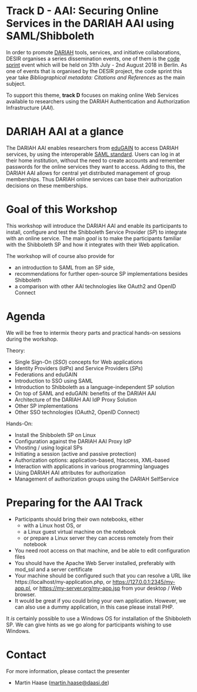 # Track D - AAI: Securing Online Services in the DARIAH AAI using SAML/Shibboleth

In order to promote [DARIAH](https://www.dariah.eu/activities/projects-and-affiliations/desir/) tools, services, and initiative collaborations, DESIR organises a series dissemination events, one of them is the [code sprint](https://desircodesprint.sciencesconf.org/) event which will be held on 31th July - 2nd August 2018 in Berlin. As one of events that is organised by the DESIR project, the code sprint this year take *Bibliographical metadata: Citations and References* as the main subject. 

To support this theme, **track D** focuses on making online Web Services available to researchers using the DARIAH Authentication and Authorization Infrastructure (_AAI_). 

# DARIAH AAI at a glance
The DARIAH AAI enables researchers from [eduGAIN](https://technical.edugain.org/status) to access DARIAH services, by using the interoperable [SAML standard](https://www.oasis-open.org/committees/security/). Users can log in at their home institution, without the need to create accounts and remember passwords for the online services they want to access. Adding to this, the DARIAH AAI allows for central yet distributed management of group memberships. Thus DARIAH online services can base their authorization decisions on these memberships.

# Goal of this Workshop
This workshop will introduce the DARIAH AAI and enable its participants to install, configure and test the Shibboleth Service Provider (*SP*) to integrate with an online service. The main _goal_ is to make the participants familiar with the Shibboleth SP and how it integrates with their Web application. 

The workshop will of course also provide for 
* an introduction to SAML from an SP side, 
* recommendations for further open-source SP implementations besides Shibboleth
* a comparison with other AAI technologies like OAuth2 and OpenID Connect

# Agenda
We will be free to intermix theory parts and practical hands-on sessions during the workshop.

Theory:
* Single Sign-On (_SSO_) concepts for Web applications
* Identity Providers (_IdPs_) and Service Providers (_SPs_)
* Federations and eduGAIN
* Introduction to SSO using SAML
* Introduction to Shibboleth as a language-independent SP solution
* On top of SAML and eduGAIN: benefits of the DARIAH AAI
* Architecture of the DARIAH AAI IdP Proxy Solution
* Other SP implementations
* Other SSO technologies (OAuth2, OpenID Connect)

Hands-On:
* Install the Shibboleth SP on Linux
* Configuration against the DARIAH AAI Proxy IdP
* Vhosting / using logical SPs
* Initiating a session (active and passive protection)
* Authorization options: application-based, htaccess, XML-based
* Interaction with applications in various programming languages
* Using DARIAH AAI attributes for authorization
* Management of authorization groups using the DARIAH SelfService

# Preparing for the AAI Track
* Participants should bring their own notebooks, either 
    * with a Linux host OS, or
    * a Linux guest virtual machine on the notebook
    * or prepare a Linux server they can access remotely from their notebook
* You need root access on that machine, and be able to edit configuration files
* You should have the Apache Web Server installed, preferably with mod_ssl and a  server certificate
* Your machine should be configured such that you can resolve a URL like https://localhost/my-application.php, or https://127.0.0.1:2345/my-app.pl, or https://my-server.org/my-app.jsp from your desktop / Web browser.
* It would be great if you could bring your own application. However, we can also use a dummy application, in this case please install PHP.

It *is* certainly possible to use a Windows OS for installation of the Shibboleth SP. We can give hints as we go along for participants wishing to use Windows.

# Contact
For more information, please contact the presenter
- Martin Haase (martin.haase@daasi.de)
